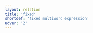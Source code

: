 ```yaml
---
layout: relation
title: 'fixed'
shortdef: 'fixed multiword expression'
udver: '2'
---
```

<!-- Interlanguage links updated Út zář 29 18:41:22 CEST 2020 -->
